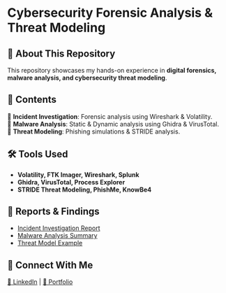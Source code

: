 # Cybersecurity Forensic Analysis & Threat Modeling  

## 📌 About This Repository  
This repository showcases my hands-on experience in **digital forensics, malware analysis, and cybersecurity threat modeling**.  

## 📂 Contents  
🔹 **Incident Investigation**: Forensic analysis using Wireshark & Volatility.  
🔹 **Malware Analysis**: Static & Dynamic analysis using Ghidra & VirusTotal.  
🔹 **Threat Modeling**: Phishing simulations & STRIDE analysis.  

## 🛠 Tools Used  
- **Volatility, FTK Imager, Wireshark, Splunk**  
- **Ghidra, VirusTotal, Process Explorer**  
- **STRIDE Threat Modeling, PhishMe, KnowBe4**  

## 📄 Reports & Findings  
- [Incident Investigation Report](Incident_Investigation/Incident_Report_TSH.pdf)  
- [Malware Analysis Summary](Malware_Analysis/VirusTotal_Scan_Result.md)  
- [Threat Model Example](Threat_Modeling/STRIDE_Threat_Modeling.xlsx)  

## 🔗 Connect With Me  
[🔹 LinkedIn](https://www.linkedin.com/in/yourprofile) | [🔹 Portfolio](https://yourportfolio.com)  
